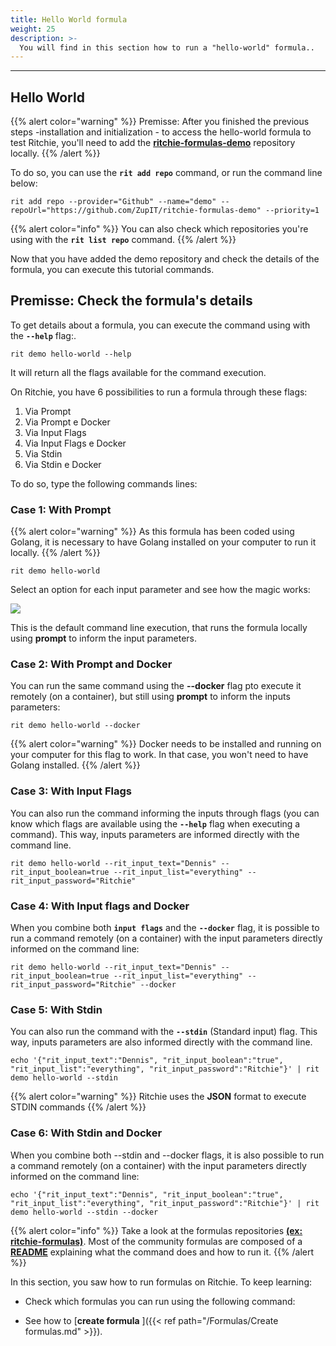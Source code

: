 ```yaml
---
title: Hello World formula
weight: 25
description: >-
  You will find in this section how to run a "hello-world" formula..
---
```


---

## Hello World

{{% alert color="warning" %}}
Premisse: After you finished the previous steps -installation and initialization - to access the hello-world formula to test Ritchie, you'll need to add the [**ritchie-formulas-demo**](https://github.com/ZupIT/ritchie-formulas-demo) repository locally.
{{% /alert %}}

To do so, you can use the **`rit add repo`** command, or run the command line below:

```text
rit add repo --provider="Github" --name="demo" --repoUrl="https://github.com/ZupIT/ritchie-formulas-demo" --priority=1
```

{{% alert color="info" %}}
  You can also check which repositories you're using with the **`rit list repo`** command.
{{% /alert %}}

Now that you have added the demo repository and check the details of the formula, you can execute this tutorial commands.

## Premisse: Check the formula's details

To get details about a formula, you can execute the command using with the  **`--help`**  flag:.

```text
rit demo hello-world --help
```
It will return all the flags available for the command execution.

On Ritchie, you have 6 possibilities to run a formula through these flags:
1. Via Prompt
2. Via Prompt e Docker
3. Via Input Flags
4. Via Input Flags e Docker
5. Via Stdin
6. Via Stdin e Docker

To do so, type the following commands lines:

### **Case 1:** With Prompt

{{% alert color="warning" %}}
  As this formula has been coded using Golang, it is necessary to have Golang installed on your computer to run it locally.
{{% /alert %}}

```text
rit demo hello-world
```
Select an option for each input parameter and see how the magic works:

![](/shared/rit-helloworld-prompt.gif)

This is the default command line execution, that runs the formula locally using **prompt** to inform the input parameters.

### **Case 2:** With Prompt and Docker

You can run the same command using the **--docker** flag pto execute it remotely (on a container), but still using **prompt** to inform the inputs parameters:

```text
rit demo hello-world --docker
```

{{% alert color="warning" %}}
  Docker needs to be installed and running on your computer for this flag to work.
In that case, you won't need to have Golang installed.
{{% /alert %}}

### **Case 3:** With Input Flags

You can also run the command informing the inputs through flags (you can know which flags are available using the **`--help`** flag when executing a command). This way, inputs parameters are informed directly with the command line.

```text
rit demo hello-world --rit_input_text="Dennis" --rit_input_boolean=true --rit_input_list="everything" --rit_input_password="Ritchie"
```

### **Case 4:** With Input flags and Docker

When you combine both  **`input flags`** and the **`--docker`** flag, it is possible to run a command remotely (on a container) with the input parameters directly informed on the command line:

```text
rit demo hello-world --rit_input_text="Dennis" --rit_input_boolean=true --rit_input_list="everything" --rit_input_password="Ritchie" --docker
```

### **Case 5:** With Stdin

You can also run the command with the **`--stdin`** (Standard input) flag. This way, inputs parameters are also informed directly with the command line.

```text
echo '{"rit_input_text":"Dennis", "rit_input_boolean":"true", "rit_input_list":"everything", "rit_input_password":"Ritchie"}' | rit demo hello-world --stdin
```
{{% alert color="warning" %}}
  Ritchie uses the **JSON** format to execute STDIN commands
{{% /alert %}}

### **Case 6:** With Stdin and Docker

When you combine both --stdin and --docker flags, it is also possible to run a command remotely (on a container) with the input parameters directly informed on the command line:

```text
echo '{"rit_input_text":"Dennis", "rit_input_boolean":"true", "rit_input_list":"everything", "rit_input_password":"Ritchie"}' | rit demo hello-world --stdin --docker
```
{{% alert color="info" %}}
  Take a look at the formulas repositories [**(ex: ritchie-formulas)**](https://github.com/ZupIT/ritchie-formulas).
Most of the community formulas are composed of a [**README**](https://github.com/ZupIT/ritchie-formulas#readme) explaining what the command does and how to run it.
{{% /alert %}}

In this section, you saw how to run formulas on Ritchie. To keep learning:

- Check which formulas you can run using the following command:

- See how to [**create formula** ]({{< ref path="/Formulas/Create formulas.md" >}}).
